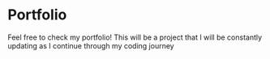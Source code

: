 # Portfolio
Feel free to check my portfolio! This will be a project that I will be constantly updating as I continue through my coding journey
